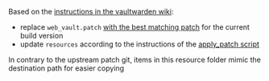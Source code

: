 Based on the [instructions in the vaultwarden wiki](https://github.com/dani-garcia/vaultwarden/wiki/Building-binary#old-very-manual-way):

- replace `web_vault.patch` [with the best matching patch](https://github.com/dani-garcia/bw_web_builds/tree/master/patches) for the current build version
- update `resources` according to the instructions of the [apply_patch script](https://github.com/dani-garcia/bw_web_builds/blob/master/scripts/apply_patches.sh#L17)

In contrary to the upstream patch git, items in this resource folder mimic the destination path for easier copying
